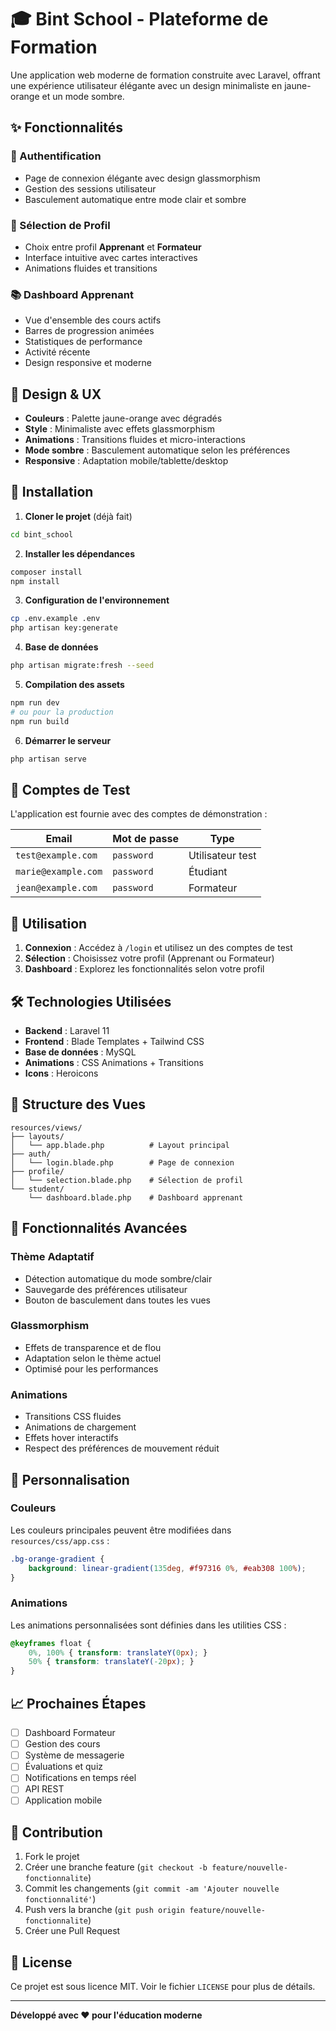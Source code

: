 # 🎓 Bint School - Plateforme de Formation

Une application web moderne de formation construite avec Laravel, offrant une expérience utilisateur élégante avec un design minimaliste en jaune-orange et un mode sombre.

## ✨ Fonctionnalités

### 🔐 Authentification
- Page de connexion élégante avec design glassmorphism
- Gestion des sessions utilisateur
- Basculement automatique entre mode clair et sombre

### 👥 Sélection de Profil
- Choix entre profil **Apprenant** et **Formateur**
- Interface intuitive avec cartes interactives
- Animations fluides et transitions

### 📚 Dashboard Apprenant
- Vue d'ensemble des cours actifs
- Barres de progression animées
- Statistiques de performance
- Activité récente
- Design responsive et moderne

## 🎨 Design & UX

- **Couleurs** : Palette jaune-orange avec dégradés
- **Style** : Minimaliste avec effets glassmorphism
- **Animations** : Transitions fluides et micro-interactions
- **Mode sombre** : Basculement automatique selon les préférences
- **Responsive** : Adaptation mobile/tablette/desktop

## 🚀 Installation

1. **Cloner le projet** (déjà fait)
```bash
cd bint_school
```

2. **Installer les dépendances**
```bash
composer install
npm install
```

3. **Configuration de l'environnement**
```bash
cp .env.example .env
php artisan key:generate
```

4. **Base de données**
```bash
php artisan migrate:fresh --seed
```

5. **Compilation des assets**
```bash
npm run dev
# ou pour la production
npm run build
```

6. **Démarrer le serveur**
```bash
php artisan serve
```

## 🧪 Comptes de Test

L'application est fournie avec des comptes de démonstration :

| Email | Mot de passe | Type |
|-------|-------------|------|
| `test@example.com` | `password` | Utilisateur test |
| `marie@example.com` | `password` | Étudiant |
| `jean@example.com` | `password` | Formateur |

## 📱 Utilisation

1. **Connexion** : Accédez à `/login` et utilisez un des comptes de test
2. **Sélection** : Choisissez votre profil (Apprenant ou Formateur)
3. **Dashboard** : Explorez les fonctionnalités selon votre profil

## 🛠 Technologies Utilisées

- **Backend** : Laravel 11
- **Frontend** : Blade Templates + Tailwind CSS
- **Base de données** : MySQL
- **Animations** : CSS Animations + Transitions
- **Icons** : Heroicons

## 📁 Structure des Vues

```
resources/views/
├── layouts/
│   └── app.blade.php          # Layout principal
├── auth/
│   └── login.blade.php        # Page de connexion
├── profile/
│   └── selection.blade.php    # Sélection de profil
└── student/
    └── dashboard.blade.php    # Dashboard apprenant
```

## 🎯 Fonctionnalités Avancées

### Thème Adaptatif
- Détection automatique du mode sombre/clair
- Sauvegarde des préférences utilisateur
- Bouton de basculement dans toutes les vues

### Glassmorphism
- Effets de transparence et de flou
- Adaptation selon le thème actuel
- Optimisé pour les performances

### Animations
- Transitions CSS fluides
- Animations de chargement
- Effets hover interactifs
- Respect des préférences de mouvement réduit

## 🔧 Personnalisation

### Couleurs
Les couleurs principales peuvent être modifiées dans `resources/css/app.css` :
```css
.bg-orange-gradient {
    background: linear-gradient(135deg, #f97316 0%, #eab308 100%);
}
```

### Animations
Les animations personnalisées sont définies dans les utilities CSS :
```css
@keyframes float {
    0%, 100% { transform: translateY(0px); }
    50% { transform: translateY(-20px); }
}
```

## 📈 Prochaines Étapes

- [ ] Dashboard Formateur
- [ ] Gestion des cours
- [ ] Système de messagerie
- [ ] Évaluations et quiz
- [ ] Notifications en temps réel
- [ ] API REST
- [ ] Application mobile

## 🤝 Contribution

1. Fork le projet
2. Créer une branche feature (`git checkout -b feature/nouvelle-fonctionnalite`)
3. Commit les changements (`git commit -am 'Ajouter nouvelle fonctionnalité'`)
4. Push vers la branche (`git push origin feature/nouvelle-fonctionnalite`)
5. Créer une Pull Request

## 📄 License

Ce projet est sous licence MIT. Voir le fichier `LICENSE` pour plus de détails.

---

**Développé avec ❤️ pour l'éducation moderne**
